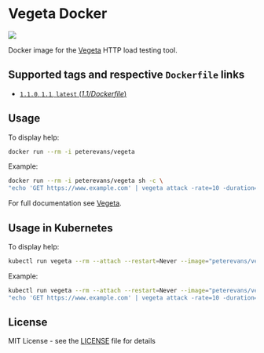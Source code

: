 # Vegeta Docker
[![](https://images.microbadger.com/badges/image/peterevans/vegeta.svg)](https://microbadger.com/images/peterevans/vegeta)

Docker image for the [Vegeta](https://github.com/tsenart/vegeta) HTTP load testing tool.

## Supported tags and respective `Dockerfile` links

- [`1.1.0`, `1.1`, `latest`  (*1.1/Dockerfile*)](https://github.com/peter-evans/vegeta-docker/tree/master/1.1)

## Usage

To display help:
```bash
docker run --rm -i peterevans/vegeta
```
Example:
```bash
docker run --rm -i peterevans/vegeta sh -c \
"echo 'GET https://www.example.com' | vegeta attack -rate=10 -duration=30s | tee results.bin | vegeta report"
```
For full documentation see [Vegeta](https://github.com/tsenart/vegeta).

## Usage in Kubernetes

To display help:
```bash
kubectl run vegeta --rm --attach --restart=Never --image="peterevans/vegeta"
```
Example:
```bash
kubectl run vegeta --rm --attach --restart=Never --image="peterevans/vegeta" -- sh -c \
"echo 'GET https://www.example.com' | vegeta attack -rate=10 -duration=30s | tee results.bin | vegeta report"
```

## License

MIT License - see the [LICENSE](LICENSE) file for details
